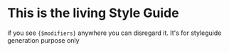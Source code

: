 # This is the living Style Guide

if you see ```{$modifiers}``` anywhere you can disregard it.  It's for styleguide generation purpose only